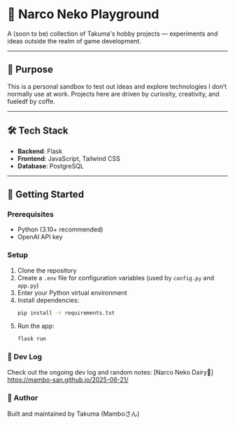 
 # 🐾 Narco Neko Playground

A (soon to be) collection of Takuma's hobby projects — experiments and ideas outside the realm of game development.

---

## 🎯 Purpose

This is a personal sandbox to test out ideas and explore technologies I don’t normally use at work. Projects here are driven by curiosity, creativity, and fueledf by coffe. 

---

## 🛠️ Tech Stack

- **Backend**: Flask  
- **Frontend**: JavaScript, Tailwind CSS  
- **Database**: PostgreSQL

---

## 🚀 Getting Started

### Prerequisites

- Python (3.10+ recommended)
- OpenAI API key

### Setup

1. Clone the repository  
2. Create a `.env` file for configuration variables (used by `config.py` and `app.py`)
3. Enter your Python virtual environment
4. Install dependencies:
    ```bash
   pip install -r requirements.txt
 5. Run the app:
    ```bash
    flask run

### 📓 Dev Log  
Check out the ongoing dev log and random notes:
[Narco Neko Dairy🔗] https://mambo-san.github.io/2025-06-21/

### 👤 Author
Built and maintained by Takuma (Mamboさん)